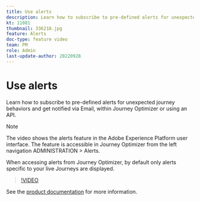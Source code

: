 ```yaml
---
title: Use alerts
description: Learn how to subscribe to pre-defined alerts for unexpected journey behaviors and get notified via Email, within Journey Optimizer or using an API.
kt: 11081
thumbnail: 336218.jpg
feature: Alerts
doc-type: feature video
team: PM
role: Admin
last-update-author: 20220928
---
```


# Use alerts

Learn how to subscribe to pre-defined alerts for unexpected journey behaviors and get notified via Email, within Journey Optimizer or using an API.

>[!NOTE]
>
>The video shows the alerts feature in the Adobe Experience Platform user interface. The feature is accessible in Journey Optimizer from the left navigation ADMINISTRATION > Alerts.
>
>
>When accessing alerts from Journey Optimizer, by default only alerts specific to your live Journeys are displayed.

>[!VIDEO](https://video.tv.adobe.com/v/336218?quality=12)

See the [product documentation](https://experienceleague.adobe.com/docs/journey-optimizer/using/reporting/alerts.html?lang=en) for more information.
